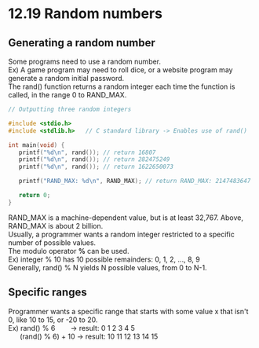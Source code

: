 # 12.19 Random numbers

## Generating a random number
Some programs need to use a random number.   
Ex) A game program may need to roll dice, or a website program may generate a random initial password.   
The rand() function returns a random integer each time the function is called, in the range 0 to RAND_MAX.   

```c
// Outputting three random integers

#include <stdio.h>
#include <stdlib.h>   // C standard library -> Enables use of rand()

int main(void) {
   printf("%d\n", rand()); // return 16807
   printf("%d\n", rand()); // return 282475249
   printf("%d\n", rand()); // return 1622650073

   printf("RAND_MAX: %d\n", RAND_MAX); // return RAND_MAX: 2147483647

   return 0;
}
```

RAND_MAX is a machine-dependent value, but is at least 32,767. Above, RAND_MAX is about 2 billion.   
Usually, a programmer wants a random integer restricted to a specific number of possible values.   
The modulo operator **%** can be used.   
Ex) integer % 10 has 10 possible remainders: 0, 1, 2, ..., 8, 9   
Generally, rand() % N yields N possible values, from 0 to N-1.   

## Specific ranges
Programmer wants a specific range that starts with some value x that isn't 0, like 10 to 15, or -20 to 20.   
Ex) rand() % 6&nbsp;&nbsp;&nbsp;&nbsp;&nbsp;&nbsp;&nbsp;&nbsp;-> result:  0  1  2  3  4  5   
&nbsp;&nbsp;&nbsp;&nbsp;&nbsp;&nbsp;(rand() % 6) + 10 -> result: 10 11 12 13 14 15

